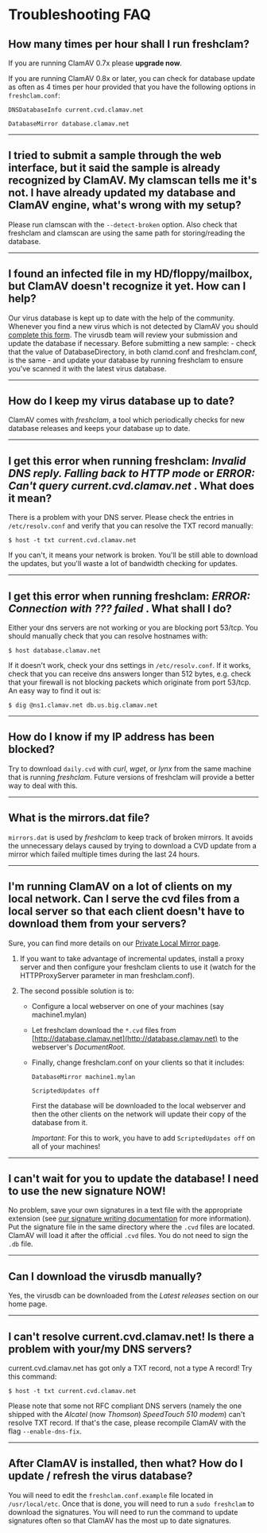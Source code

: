 # Troubleshooting FAQ

## How many times per hour shall I run freshclam?

If you are running ClamAV 0.7x please __upgrade now__.

If you are running ClamAV 0.8x or later, you can check for database update as often as 4 times per hour provided that you have the following options in `freshclam.conf`:

`DNSDatabaseInfo current.cvd.clamav.net`

`DatabaseMirror database.clamav.net`

---

## I tried to submit a sample through the web interface, but it said the sample is already recognized by ClamAV. My clamscan tells me it's not. I have already updated my database and ClamAV engine, what's wrong with my setup?

Please run clamscan with the `--detect-broken` option. Also  check that freshclam and clamscan are using the same path for storing/reading the database.

---

## I found an infected file in my HD/floppy/mailbox, but ClamAV doesn't recognize it yet. How can I help?

Our virus database is kept up to date with the help of the community. Whenever you find a new virus which is not detected by ClamAV you should [complete this form](https://www.clamav.net/reports/malware). The virusdb team will review your submission and update the database if necessary. Before submitting a new sample: - check that the value of DatabaseDirectory, in both clamd.conf and freshclam.conf, is the same - and update your database by running freshclam to ensure you've scanned it with the latest virus database.

---

## How do I keep my virus database up to date?

ClamAV comes with _freshclam_, a tool which periodically checks for new database releases and keeps your database up to date.

---

## I get this error when running freshclam: _Invalid DNS reply. Falling back to HTTP mode_ or _ERROR: Can't query current.cvd.clamav.net_ . What does it mean?

There is a problem with your DNS server. Please check the entries in `/etc/resolv.conf` and verify that you can resolve the TXT record manually:

`$ host -t txt current.cvd.clamav.net`

If you can't, it means your network is broken. You'll be still able to download the updates, but you'll waste a lot of bandwidth checking for updates.

---

## I get this error when running freshclam: _ERROR: Connection with ??? failed_ . What shall I do?

Either your dns servers are not working or you are blocking port 53/tcp. You should manually check that you can resolve hostnames with:

`$ host database.clamav.net`

If it doesn't work, check your dns settings in `/etc/resolv.conf`. If it works, check that you can receive dns answers longer than 512 bytes, e.g. check that your firewall is not blocking packets which originate from port 53/tcp. An easy way to find it out is:

`$ dig @ns1.clamav.net db.us.big.clamav.net`

---

## How do I know if my IP address has been blocked?

Try to download `daily.cvd` with *curl*, *wget*, or *lynx* from the same machine that is running *freshclam*. Future versions of freshclam will provide a better way to deal with this.

---

## What is the mirrors.dat file?

`mirrors.dat` is used by *freshclam* to keep track of broken mirrors. It avoids the unnecessary delays caused by trying to download a CVD update from a mirror which failed multiple times during the last 24 hours.

---

## I'm running ClamAV on a lot of clients on my local network. Can I serve the cvd files from a local server so that each client doesn't have to download them from your servers?

Sure, you can find more details on our [Private Local Mirror page](private-local-mirrors).

1. If you want to take advantage of incremental updates, install a proxy server and then configure your freshclam clients to use it (watch for the HTTPProxyServer parameter in man freshclam.conf).

2. The second possible solution is to:

    * Configure a local webserver on one of your machines (say machine1.mylan)

    * Let freshclam download the `*.cvd` files from [http://database.clamav.net](http://database.clamav.net) to the webserver's *DocumentRoot*.

    * Finally, change freshclam.conf on your clients so that it includes:

      `DatabaseMirror machine1.mylan`

      `ScriptedUpdates off`

      First the database will be downloaded to the local webserver and then the other clients on the network will update their copy of the database from it.

      _Important_:  For this to work, you have to add `ScriptedUpdates off` on all of your machines!

---

## I can't wait for you to update the database! I need to use the new signature NOW!

No problem, save your own signatures in a text file with the appropriate extension (see [our signature writing documentation](https://www.clamav.net/documents/creating-signatures-for-clamav) for more information). Put the signature file in the same directory where the `.cvd` files are located. ClamAV will load it after the official `.cvd` files. You do not need to sign the `.db` file.

---

## Can I download the virusdb manually?

Yes, the virusdb can be downloaded from the _Latest releases_ section on our home page.

---

## I can't resolve current.cvd.clamav.net! Is there a problem with your/my DNS servers?

current.cvd.clamav.net has got only a TXT record, not a type A record! Try this command:

`$ host -t txt current.cvd.clamav.net`

Please note that some not RFC compliant DNS servers (namely the one shipped with the *Alcatel* (now *Thomson*) *SpeedTouch 510 modem*) can't resolve TXT record. If that's the case, please recompile ClamAV with the flag `--enable-dns-fix`.

---

## After ClamAV is installed, then what? How do I update / refresh the virus database?

You will need to edit the `freshclam.conf.example` file located in `/usr/local/etc`. Once that is done, you will need to run a `sudo freshclam` to download the signatures. You will need to run the command to update signatures often so that ClamAV has the most up to date signatures.
